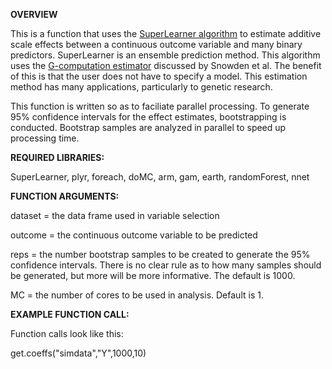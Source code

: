 **OVERVIEW**

This is a function that uses the [SuperLearner algorithm](http://cran.r-project.org/web/packages/SuperLearner/index.html) to estimate additive scale effects between a continuous outcome variable and many binary predictors. SuperLearner is an ensemble prediction method. This algorithm uses the [G-computation estimator](http://www.ncbi.nlm.nih.gov/pubmed/21415029) discussed by Snowden et al. The benefit of this is that the user does not have to specify a model. This estimation method has many applications, particularly to genetic research.

This function is written so as to faciliate parallel processing. To generate 95% confidence intervals for the effect estimates, bootstrapping is conducted. Bootstrap samples are analyzed in parallel to speed up processing time.


**REQUIRED LIBRARIES:**

SuperLearner, plyr, foreach, doMC, arm, gam, earth, randomForest, nnet


**FUNCTION ARGUMENTS:**

dataset = the data frame used in variable selection

outcome = the continuous outcome variable to be predicted

reps = the number bootstrap samples to be created to generate the 95% confidence intervals. There is no clear rule as to how many samples should be generated, but more will be more informative. The default is 1000.

MC = the number of cores to be used in analysis. Default is 1.

**EXAMPLE FUNCTION CALL:**

Function calls look like this:

get.coeffs("simdata","Y",1000,10)